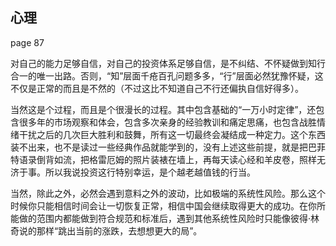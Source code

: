 ## 心理

page 87

对自己的能力足够自信，对自己的投资体系足够自信，是不纠结、不怀疑做到知行合一的唯一出路。否则，“知”层面千疮百孔问题多多，“行”层面必然犹豫怀疑，这不仅是正常的而且是不然的（不过这比不知道自己不行还偏执自信好得多）。

当然这是个过程，而且是个很漫长的过程。其中包含基础的“一万小时定律”，还包含很多年的市场观察和体会，包含多次亲身的经验教训和痛定思痛，也包含战胜情绪干扰之后的几次巨大胜利和鼓舞，所有这一切最终会凝结成一种定力。这个东西装不出来，也不是读过一些经典作品就能学到的，没有上述这些前提，就是把巴菲特语录倒背如流，把格雷厄姆的照片装裱在墙上，再每天读心经和羊皮卷，照样无济于事。所以我说投资这行特别幸运，是个越老越值钱的行当。

当然，除此之外，必然会遇到意料之外的波动，比如极端的系统性风险。那么这个时候你只能相信时间会让一切恢复正常，相信中国会继续取得更大的成功。在你所能做的范围内都能做到符合规范和标准后，遇到其他系统性风险时只能像彼得·林奇说的那样“跳出当前的涨跌，去想想更大的局”。
